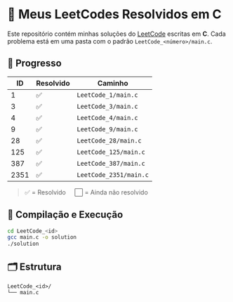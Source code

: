 # 🧠 Meus LeetCodes Resolvidos em C

Este repositório contém minhas soluções do [LeetCode](https://leetcode.com/) escritas em **C**. Cada problema está em uma pasta com o padrão `LeetCode_<número>/main.c`.

## 📌 Progresso

| ID    | Resolvido | Caminho               |
|-------|-----------|------------------------|
| 1     | ✅         | `LeetCode_1/main.c` |
| 3     | ✅         | `LeetCode_3/main.c` |
| 4     | ✅         | `LeetCode_4/main.c` |
| 9     | ✅         | `LeetCode_9/main.c` |
| 28    | ✅         | `LeetCode_28/main.c` |
| 125   | ✅         | `LeetCode_125/main.c` |
| 387   | ✅         | `LeetCode_387/main.c` |
| 2351  | ✅         | `LeetCode_2351/main.c` |

> ✅ = Resolvido &nbsp;&nbsp;&nbsp;&nbsp;⬜ = Ainda não resolvido

## 🧪 Compilação e Execução

```bash
cd LeetCode_<id>
gcc main.c -o solution
./solution
```

## 🗂️ Estrutura

```
LeetCode_<id>/
└── main.c
```
